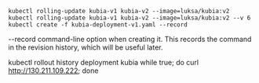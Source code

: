 ```
kubectl rolling-update kubia-v1 kubia-v2 --image=luksa/kubia:v2
kubectl rolling-update kubia-v1 kubia-v2 --image=luksa/kubia:v2 --v 6
kubectl create -f kubia-deployment-v1.yaml --record

```

--record command-line option when creating it. This records the command in the revision history, which will be useful later.

kubectl rollout history deployment kubia
 while true; do curl http://130.211.109.222; done
 